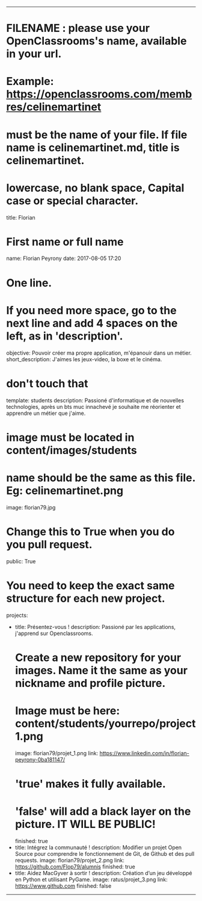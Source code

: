 ---

# FILENAME : please use your OpenClassrooms's name, available in your url.
# Example: https://openclassrooms.com/membres/celinemartinet
# must be the name of your file. If file name is celinemartinet.md, title is celinemartinet.
# lowercase, no blank space, Capital case or special character.
title: Florian

# First name or full name
name: Florian Peyrony
date: 2017-08-05 17:20

# One line.
# If you need more space, go to the next line and add 4 spaces on the left, as in 'description'.
objective: Pouvoir créer ma propre application, m'épanouir dans un métier.
short_description: J'aimes les jeux-video, la boxe et le cinéma.

# don't touch that
template: students
description:
    Passioné d'informatique et de nouvelles technologies, après un bts muc innachevé je souhaite me réorienter et apprendre un métier que j'aime.

# image must be located in content/images/students
# name should be the same as this file. Eg: celinemartinet.png
image: florian79.jpg

# Change this to True when you do you pull request.
public: True

# You need to keep the exact same structure for each new project.
projects:
  - title: Présentez-vous !
    description: Passioné par les applications, j'apprend sur Openclassrooms.
    # Create a new repository for your images. Name it the same as your nickname and profile picture.
    # Image must be here: content/students/yourrepo/project1.png
    image: florian79/projet_1.png
    link: https://www.linkedin.com/in/florian-peyrony-0ba181147/
    # 'true' makes it fully available.
    # 'false' will add a black layer on the picture. IT WILL BE PUBLIC!
    finished: true
  - title: Intégrez la communauté !
    description: Modifier un projet Open Source pour comprendre le fonctionnement de Git, de Github et des pull requests. 
    image: florian79/projet_2.png
    link: https://github.com/Flop79/alumnis
    finished: true
  - title: Aidez MacGyver à sortir !
    description: Création d’un jeu développé en Python et utilisant PyGame.
    image: ratus/projet_3.png
    link: https://www.github.com
    finished: false
---